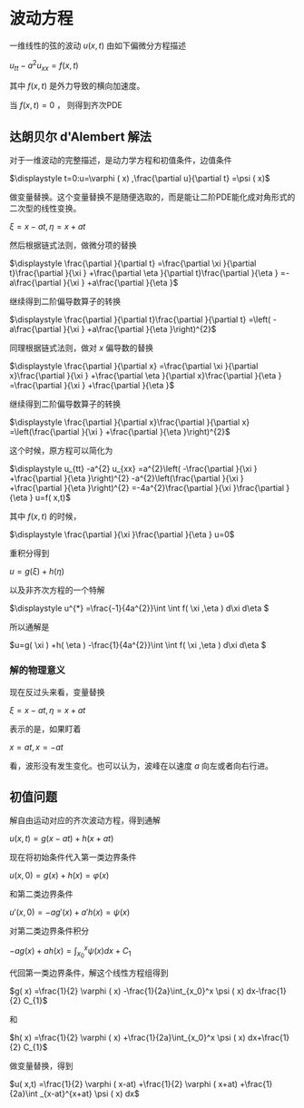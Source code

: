 # 波动方程

一维线性的弦的波动 $u(x,t)$ 由如下偏微分方程描述

$\displaystyle u_{tt} -a^{2} u_{xx} =f( x,t)$

其中 $f( x,t)$ 是外力导致的横向加速度。

当  $f( x,t)=0$ ， 则得到齐次PDE

## 达朗贝尔 d'Alembert 解法

对于一维波动的完整描述，是动力学方程和初值条件，边值条件

$\displaystyle t=0:u=\varphi ( x) ,\frac{\partial u}{\partial t} =\psi ( x)$

做变量替换。这个变量替换不是随便选取的，而是能让二阶PDE能化成对角形式的二次型的线性变换。

$\displaystyle \xi =x-at,\eta =x+at$

然后根据链式法则，做微分项的替换

$\displaystyle \frac{\partial }{\partial t} =\frac{\partial \xi }{\partial t}\frac{\partial }{\xi } +\frac{\partial \eta }{\partial t}\frac{\partial }{\eta } =-a\frac{\partial }{\xi } +a\frac{\partial }{\eta }$

继续得到二阶偏导数算子的转换

$\displaystyle \frac{\partial }{\partial t}\frac{\partial }{\partial t} =\left( -a\frac{\partial }{\xi } +a\frac{\partial }{\eta }\right)^{2}$

同理根据链式法则，做对 $x$  偏导数的替换

$\displaystyle \frac{\partial }{\partial x} =\frac{\partial \xi }{\partial x}\frac{\partial }{\xi } +\frac{\partial \eta }{\partial x}\frac{\partial }{\eta } =\frac{\partial }{\xi } +\frac{\partial }{\eta }$

继续得到二阶偏导数算子的转换

$\displaystyle \frac{\partial }{\partial x}\frac{\partial }{\partial x} =\left(\frac{\partial }{\xi } +\frac{\partial }{\eta }\right)^{2}$

这个时候，原方程可以简化为

$\displaystyle u_{tt} -a^{2} u_{xx} =a^{2}\left( -\frac{\partial }{\xi } +\frac{\partial }{\eta }\right)^{2} -a^{2}\left(\frac{\partial }{\xi } +\frac{\partial }{\eta }\right)^{2} =-4a^{2}\frac{\partial }{\xi }\frac{\partial }{\eta } u=f( x,t)$

其中  $f( x,t)$ 的时候，

$\displaystyle \frac{\partial }{\xi }\frac{\partial }{\eta } u=0$

重积分得到

$\displaystyle u=g( \xi ) +h( \eta )$

以及非齐次方程的一个特解

$\displaystyle u^{*} =\frac{-1}{4a^{2}}\int \int f( \xi ,\eta ) d\xi d\eta $

所以通解是

$u=g( \xi ) +h( \eta ) -\frac{1}{4a^{2}}\int \int f( \xi ,\eta ) d\xi d\eta $

### 解的物理意义

现在反过头来看，变量替换

$\displaystyle \xi =x-at,\eta =x+at$

表示的是，如果盯着

$x=at, x=-at$

看，波形没有发生变化。也可以认为，波峰在以速度 $a$ 向左或者向右行进。

## 初值问题

解自由运动对应的齐次波动方程，得到通解

$u(x,t)=g( x-at ) +h( x+at )$

现在将初始条件代入第一类边界条件

$u( x,0) =g( x) +h( x) =\varphi ( x)$

和第二类边界条件

$u'( x,0) =-ag'( x) +a'h( x) =\psi ( x)$

对第二类边界条件积分

$-ag( x) +ah( x) =\int_{x_0}^x \psi ( x) dx+C_1$

代回第一类边界条件，解这个线性方程组得到

$g( x) =\frac{1}{2} \varphi ( x) -\frac{1}{2a}\int_{x_0}^x \psi ( x) dx-\frac{1}{2} C_{1}$

和

$h( x) =\frac{1}{2} \varphi ( x) +\frac{1}{2a}\int_{x_0}^x \psi ( x) dx+\frac{1}{2} C_{1}$

做变量替换，得到

$u( x,t) =\frac{1}{2} \varphi ( x-at) +\frac{1}{2} \varphi ( x+at) +\frac{1}{2a}\int _{x-at}^{x+at} \psi ( x) dx$

